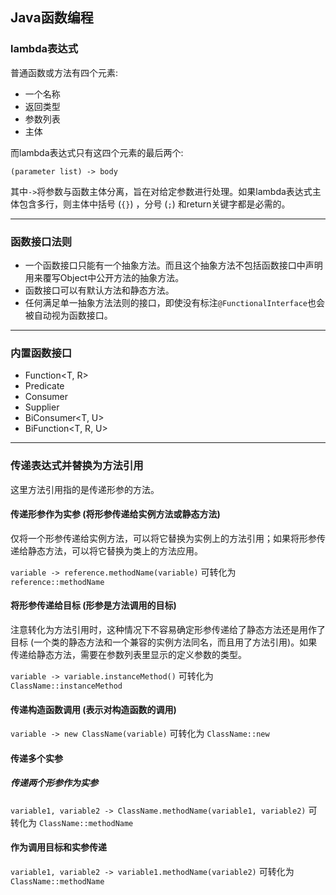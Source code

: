 ## Java函数编程

### lambda表达式
普通函数或方法有四个元素:
* 一个名称
* 返回类型
* 参数列表
* 主体

而lambda表达式只有这四个元素的最后两个:

`(parameter list) -> body`

其中`->`将参数与函数主体分离，旨在对给定参数进行处理。如果lambda表达式主体包含多行，则主体中括号 (`{}`) ，分号 (`;`) 和return关键字都是必需的。
***

### 函数接口法则
* 一个函数接口只能有一个抽象方法。而且这个抽象方法不包括函数接口中声明用来覆写Object中公开方法的抽象方法。
* 函数接口可以有默认方法和静态方法。
* 任何满足单一抽象方法法则的接口，即使没有标注`@FunctionalInterface`也会被自动视为函数接口。
***

### 内置函数接口
* Function<T, R>
* Predicate<T>
* Consumer<T>
* Supplier<T>
* BiConsumer<T, U>
* BiFunction<T, R, U>
***

### 传递表达式并替换为方法引用
这里方法引用指的是传递形参的方法。
#### 传递形参作为实参 (将形参传递给实例方法或静态方法)
仅将一个形参传递给实例方法，可以将它替换为实例上的方法引用；如果将形参传递给静态方法，可以将它替换为类上的方法应用。

`variable -> reference.methodName(variable)` 可转化为 `reference::methodName`

#### 将形参传递给目标 (形参是方法调用的目标)
注意转化为方法引用时，这种情况下不容易确定形参传递给了静态方法还是用作了目标 (一个类的静态方法和一个兼容的实例方法同名，而且用了方法引用)。如果传递给静态方法，需要在参数列表里显示的定义参数的类型。

`variable -> variable.instanceMethod()` 可转化为 `ClassName::instanceMethod`

#### 传递构造函数调用 (表示对构造函数的调用)

`variable -> new ClassName(variable)` 可转化为 `ClassName::new`

#### 传递多个实参
##### 传递两个形参作为实参

`variable1, variable2 -> ClassName.methodName(variable1, variable2)` 可转化为 `ClassName::methodName`

#### 作为调用目标和实参传递

`variable1, variable2 -> variable1.methodName(variable2)` 可转化为 `ClassName::methodName`
